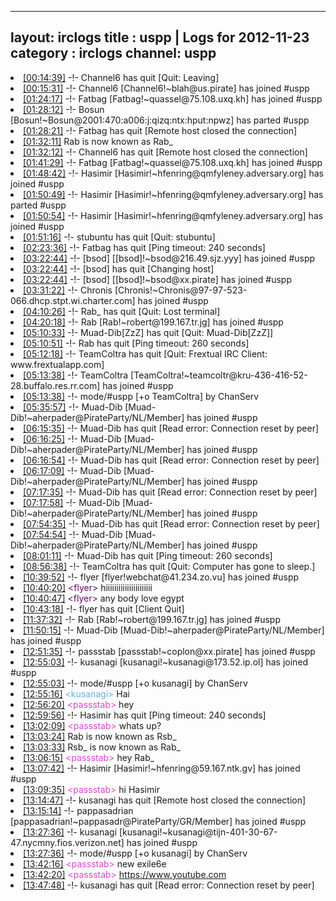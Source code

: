 
---
layout: irclogs
title : uspp | Logs for 2012-11-23
category : irclogs
channel: uspp
---
<li class="logitem"><a href="#00:14:39" name="00:14:39" class="time">[00:14:39]</a> -!- <span class="quit">Channel6</span> has quit [Quit: Leaving] </li>
<li class="logitem"><a href="#00:15:31" name="00:15:31" class="time">[00:15:31]</a> -!- <span class="join">Channel6</span> [Channel6!~blah@us.pirate] has joined #uspp </li>
<li class="logitem"><a href="#01:24:17" name="01:24:17" class="time">[01:24:17]</a> -!- <span class="join">Fatbag</span> [Fatbag!~quassel@75.108.uxq.kh] has joined #uspp </li>
<li class="logitem"><a href="#01:28:12" name="01:28:12" class="time">[01:28:12]</a> -!- <span class="part">Bosun</span> [Bosun!~Bosun@2001:470:a006:j:qizq:ntx:hput:npwz] has parted #uspp </li>
<li class="logitem"><a href="#01:28:21" name="01:28:21" class="time">[01:28:21]</a> -!- <span class="quit">Fatbag</span> has quit [Remote host closed the connection] </li>
<li class="logitem"><a href="#01:32:11" name="01:32:11" class="time">[01:32:11]</a> <span class="nick">Rab</span> is now known as <span class="nick">Rab_</span> </li>
<li class="logitem"><a href="#01:32:12" name="01:32:12" class="time">[01:32:12]</a> -!- <span class="quit">Channel6</span> has quit [Remote host closed the connection] </li>
<li class="logitem"><a href="#01:41:29" name="01:41:29" class="time">[01:41:29]</a> -!- <span class="join">Fatbag</span> [Fatbag!~quassel@75.108.uxq.kh] has joined #uspp </li>
<li class="logitem"><a href="#01:48:42" name="01:48:42" class="time">[01:48:42]</a> -!- <span class="join">Hasimir</span> [Hasimir!~hfenring@qmfyleney.adversary.org] has joined #uspp </li>
<li class="logitem"><a href="#01:50:49" name="01:50:49" class="time">[01:50:49]</a> -!- <span class="part">Hasimir</span> [Hasimir!~hfenring@qmfyleney.adversary.org] has parted #uspp </li>
<li class="logitem"><a href="#01:50:54" name="01:50:54" class="time">[01:50:54]</a> -!- <span class="join">Hasimir</span> [Hasimir!~hfenring@qmfyleney.adversary.org] has joined #uspp </li>
<li class="logitem"><a href="#01:51:16" name="01:51:16" class="time">[01:51:16]</a> -!- <span class="quit">stubuntu</span> has quit [Quit: stubuntu] </li>
<li class="logitem"><a href="#02:23:36" name="02:23:36" class="time">[02:23:36]</a> -!- <span class="quit">Fatbag</span> has quit [Ping timeout: 240 seconds] </li>
<li class="logitem"><a href="#03:22:44" name="03:22:44" class="time">[03:22:44]</a> -!- <span class="join">[bsod]</span> [[bsod]!~bsod@216.49.sjz.yyy] has joined #uspp </li>
<li class="logitem"><a href="#03:22:44" name="03:22:44" class="time">[03:22:44]</a> -!- <span class="quit">[bsod]</span> has quit [Changing host] </li>
<li class="logitem"><a href="#03:22:44" name="03:22:44" class="time">[03:22:44]</a> -!- <span class="join">[bsod]</span> [[bsod]!~bsod@xx.pirate] has joined #uspp </li>
<li class="logitem"><a href="#03:31:22" name="03:31:22" class="time">[03:31:22]</a> -!- <span class="join">Chronis</span> [Chronis!~Chronis@97-97-523-066.dhcp.stpt.wi.charter.com] has joined #uspp </li>
<li class="logitem"><a href="#04:10:26" name="04:10:26" class="time">[04:10:26]</a> -!- <span class="quit">Rab_</span> has quit [Quit: Lost terminal] </li>
<li class="logitem"><a href="#04:20:18" name="04:20:18" class="time">[04:20:18]</a> -!- <span class="join">Rab</span> [Rab!~robert@199.167.tr.jg] has joined #uspp </li>
<li class="logitem"><a href="#05:10:33" name="05:10:33" class="time">[05:10:33]</a> -!- <span class="quit">Muad-Dib[ZzZ]</span> has quit [Quit: Muad-Dib[ZzZ]] </li>
<li class="logitem"><a href="#05:10:51" name="05:10:51" class="time">[05:10:51]</a> -!- <span class="quit">Rab</span> has quit [Ping timeout: 260 seconds] </li>
<li class="logitem"><a href="#05:12:18" name="05:12:18" class="time">[05:12:18]</a> -!- <span class="quit">TeamColtra</span> has quit [Quit: Frextual IRC Client: www.frextualapp.com] </li>
<li class="logitem"><a href="#05:13:38" name="05:13:38" class="time">[05:13:38]</a> -!- <span class="join">TeamColtra</span> [TeamColtra!~teamcoltr@kru-436-416-52-28.buffalo.res.rr.com] has joined #uspp </li>
<li class="logitem"><a href="#05:13:38" name="05:13:38" class="time">[05:13:38]</a> -!- mode/<span class="mode">#uspp</span> [+o TeamColtra] by ChanServ </li>
<li class="logitem"><a href="#05:35:57" name="05:35:57" class="time">[05:35:57]</a> -!- <span class="join">Muad-Dib</span> [Muad-Dib!~aherpader@PirateParty/NL/Member] has joined #uspp </li>
<li class="logitem"><a href="#06:15:35" name="06:15:35" class="time">[06:15:35]</a> -!- <span class="quit">Muad-Dib</span> has quit [Read error: Connection reset by peer] </li>
<li class="logitem"><a href="#06:16:25" name="06:16:25" class="time">[06:16:25]</a> -!- <span class="join">Muad-Dib</span> [Muad-Dib!~aherpader@PirateParty/NL/Member] has joined #uspp </li>
<li class="logitem"><a href="#06:16:54" name="06:16:54" class="time">[06:16:54]</a> -!- <span class="quit">Muad-Dib</span> has quit [Read error: Connection reset by peer] </li>
<li class="logitem"><a href="#06:17:09" name="06:17:09" class="time">[06:17:09]</a> -!- <span class="join">Muad-Dib</span> [Muad-Dib!~aherpader@PirateParty/NL/Member] has joined #uspp </li>
<li class="logitem"><a href="#07:17:35" name="07:17:35" class="time">[07:17:35]</a> -!- <span class="quit">Muad-Dib</span> has quit [Read error: Connection reset by peer] </li>
<li class="logitem"><a href="#07:17:58" name="07:17:58" class="time">[07:17:58]</a> -!- <span class="join">Muad-Dib</span> [Muad-Dib!~aherpader@PirateParty/NL/Member] has joined #uspp </li>
<li class="logitem"><a href="#07:54:35" name="07:54:35" class="time">[07:54:35]</a> -!- <span class="quit">Muad-Dib</span> has quit [Read error: Connection reset by peer] </li>
<li class="logitem"><a href="#07:54:54" name="07:54:54" class="time">[07:54:54]</a> -!- <span class="join">Muad-Dib</span> [Muad-Dib!~aherpader@PirateParty/NL/Member] has joined #uspp </li>
<li class="logitem"><a href="#08:01:11" name="08:01:11" class="time">[08:01:11]</a> -!- <span class="quit">Muad-Dib</span> has quit [Ping timeout: 260 seconds] </li>
<li class="logitem"><a href="#08:56:38" name="08:56:38" class="time">[08:56:38]</a> -!- <span class="quit">TeamColtra</span> has quit [Quit: Computer has gone to sleep.] </li>
<li class="logitem"><a href="#10:39:52" name="10:39:52" class="time">[10:39:52]</a> -!- <span class="join">flyer</span> [flyer!webchat@41.234.zo.vu] has joined #uspp </li>
<li class="logitem"><a href="#10:40:20" name="10:40:20" class="time">[10:40:20]</a> <span class="person" style="color:#650c68">&lt;flyer&gt;</span> hiiiiiiiiiiiiiiiiiiiiii </li>
<li class="logitem"><a href="#10:40:47" name="10:40:47" class="time">[10:40:47]</a> <span class="person" style="color:#650c68">&lt;flyer&gt;</span> any body love egypt </li>
<li class="logitem"><a href="#10:43:18" name="10:43:18" class="time">[10:43:18]</a> -!- <span class="quit">flyer</span> has quit [Client Quit] </li>
<li class="logitem"><a href="#11:37:32" name="11:37:32" class="time">[11:37:32]</a> -!- <span class="join">Rab</span> [Rab!~robert@199.167.tr.jg] has joined #uspp </li>
<li class="logitem"><a href="#11:50:15" name="11:50:15" class="time">[11:50:15]</a> -!- <span class="join">Muad-Dib</span> [Muad-Dib!~aherpader@PirateParty/NL/Member] has joined #uspp </li>
<li class="logitem"><a href="#12:51:35" name="12:51:35" class="time">[12:51:35]</a> -!- <span class="join">passstab</span> [passstab!~coplon@xx.pirate] has joined #uspp </li>
<li class="logitem"><a href="#12:55:03" name="12:55:03" class="time">[12:55:03]</a> -!- <span class="join">kusanagi</span> [kusanagi!~kusanagi@173.52.ip.ol] has joined #uspp </li>
<li class="logitem"><a href="#12:55:03" name="12:55:03" class="time">[12:55:03]</a> -!- mode/<span class="mode">#uspp</span> [+o kusanagi] by ChanServ </li>
<li class="logitem"><a href="#12:55:16" name="12:55:16" class="time">[12:55:16]</a> <span class="person" style="color:#6aace3">&lt;kusanagi&gt;</span> Hai </li>
<li class="logitem"><a href="#12:56:20" name="12:56:20" class="time">[12:56:20]</a> <span class="person" style="color:#dc45d1">&lt;passstab&gt;</span> hey </li>
<li class="logitem"><a href="#12:59:56" name="12:59:56" class="time">[12:59:56]</a> -!- <span class="quit">Hasimir</span> has quit [Ping timeout: 240 seconds] </li>
<li class="logitem"><a href="#13:02:09" name="13:02:09" class="time">[13:02:09]</a> <span class="person" style="color:#dc45d1">&lt;passstab&gt;</span> whats up? </li>
<li class="logitem"><a href="#13:03:24" name="13:03:24" class="time">[13:03:24]</a> <span class="nick">Rab</span> is now known as <span class="nick">Rsb_</span> </li>
<li class="logitem"><a href="#13:03:33" name="13:03:33" class="time">[13:03:33]</a> <span class="nick">Rsb_</span> is now known as <span class="nick">Rab_</span> </li>
<li class="logitem"><a href="#13:06:15" name="13:06:15" class="time">[13:06:15]</a> <span class="person" style="color:#dc45d1">&lt;passstab&gt;</span> hey Rab_  </li>
<li class="logitem"><a href="#13:07:42" name="13:07:42" class="time">[13:07:42]</a> -!- <span class="join">Hasimir</span> [Hasimir!~hfenring@59.167.ntk.gv] has joined #uspp </li>
<li class="logitem"><a href="#13:09:35" name="13:09:35" class="time">[13:09:35]</a> <span class="person" style="color:#dc45d1">&lt;passstab&gt;</span> hi Hasimir  </li>
<li class="logitem"><a href="#13:14:47" name="13:14:47" class="time">[13:14:47]</a> -!- <span class="quit">kusanagi</span> has quit [Remote host closed the connection] </li>
<li class="logitem"><a href="#13:15:14" name="13:15:14" class="time">[13:15:14]</a> -!- <span class="join">pappasadrian</span> [pappasadrian!~pappasadr@PirateParty/GR/Member] has joined #uspp </li>
<li class="logitem"><a href="#13:27:36" name="13:27:36" class="time">[13:27:36]</a> -!- <span class="join">kusanagi</span> [kusanagi!~kusanagi@tijn-401-30-67-47.nycmny.fios.verizon.net] has joined #uspp </li>
<li class="logitem"><a href="#13:27:36" name="13:27:36" class="time">[13:27:36]</a> -!- mode/<span class="mode">#uspp</span> [+o kusanagi] by ChanServ </li>
<li class="logitem"><a href="#13:42:16" name="13:42:16" class="time">[13:42:16]</a> <span class="person" style="color:#dc45d1">&lt;passstab&gt;</span> new exile6e </li>
<li class="logitem"><a href="#13:42:20" name="13:42:20" class="time">[13:42:20]</a> <span class="person" style="color:#dc45d1">&lt;passstab&gt;</span> <a href="https://www.youtube.com/watch?v=8HGyVSy9mkw" target="_blank">https://www.youtube.com</a> </li>
<li class="logitem"><a href="#13:47:48" name="13:47:48" class="time">[13:47:48]</a> -!- <span class="quit">kusanagi</span> has quit [Read error: Connection reset by peer] </li>


